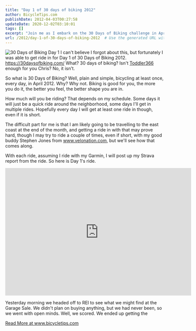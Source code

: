 ```yaml
---
title: "Day 1 of 30 days of biking 2012"
author: BicycleTips.com
publishDate: 2012-04-03T00:27:58
updateDate: 2020-12-02T03:10:01
tags: []
excerpt: "Join me as I embark on the 30 Days of Biking challenge in April 2012, promoting health and fitness through daily rides. Follow my biking adventures!"
url: /2012/day-1-of-30-days-of-biking-2012  # Use the generated URL with year
---
```

<p><img alt="30 Days of Biking Day 1" src="https://www.bicycletips.com/portals/18/content/April-1-12-705.jpg" /> I can't believe I forgot about this, but fortunately I was able to get ride in for Day 1 of 30 Days of Biking 2012. <a href="https://30daysofbiking.com/">https://30daysofbiking.com/</a> What? 30 days of biking? Isn't <a href="https://www.flickr.com/photos/chammond/sets/72157628676234297/" target="_blank">Toddler366</a> enough for you Chris? No, it isn't.</p>  <p>So what is 30 Days of Biking? Well, plain and simple, bicycling at least once, every day, in April 2012. Why? Why not. Biking is good for you, the more you do it, the better you feel, the better shape you are in.</p>  <p>How much will you be riding? That depends on my schedule. Some days it will just be a quick ride around the neighborhood, some days I'll get in multiple rides. Hopefully every day I will get at least one ride in though, even if it is short.</p>  <p>The difficult part for me is that I am likely going to be travelling to the east coast at the end of the month, and getting a ride in with that may prove hard, though I may try to ride a couple of times, even if short, with my good buddy Stephen Jones from <a href="https://www.velonation.com">www.velonation.com</a>, but we'll see how that comes along.</p>  <p>With each ride, assuming I ride with my Garmin, I will post up my Strava report from the ride. So here is Day 1's ride.</p>  <p><iframe allowtransparency="true" frameborder="0" height="405" scrolling="no" src="https://app.strava.com/runs/6074081/embed/5a5eb9f3d4d95a8aa06af4a7dd6355af82dbe2f5" width="590"></iframe></p>  <p>Yesterday morning we headed off to REI to see what we might find at the Garage Sale. We didn't plan on buying anything, but we had never been, so we went with open minds. Well, we scored. We ended up getting the</p>  <a href="https://www.bicycletips.com/day-1-of-30-days-of-biking-2012">Read More at www.bicycletips.com</a>

